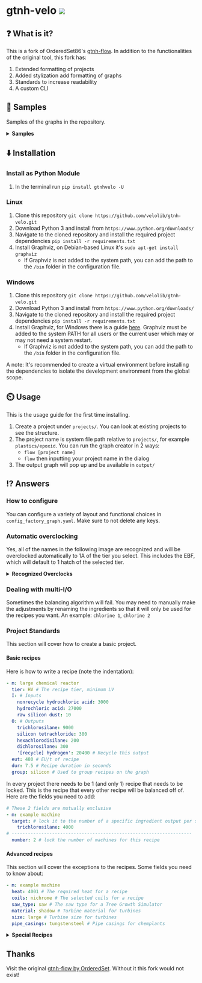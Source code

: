 <h1>gtnh-velo <img src="https://img.shields.io/github/license/velolib/gtnh-velo?style=flat-square"/> </h1>

## :question: What is it?

This is a fork of OrderedSet86's [gtnh-flow](https://github.com/OrderedSet86/gtnh-flow). In addition to the functionalities of the original tool, this fork has:
1. Extended formatting of projects
2. Added stylization add formatting of graphs
3. Standards to increase readability
4. A custom CLI

## :book: Samples
Samples of the graphs in the repository.
<details>
    <summary><strong>Samples</strong></summary>
    <img src="samples/rutile-titanium.png" alt="Rutile -> Titanium">
    <img src="samples/epoxid.png" alt="Epoxid">
</details>

## :arrow_down: Installation
### Install as Python Module
1. In the terminal run `pip install gtnhvelo -U`

### Linux
1. Clone this repository `git clone https://github.com/velolib/gtnh-velo.git`
2. Download Python 3 and install from `https://www.python.org/downloads/`
3. Navigate to the cloned repository and install the required project dependencies `pip install -r requirements.txt`
4. Install Graphviz, on Debian-based Linux it's `sudo apt-get install graphviz`
    - If Graphviz is not added to the system path, you can add the path to the `/bin` folder in the configuration file.

### Windows
1. Clone this repository `git clone https://github.com/velolib/gtnh-velo.git`
2. Download Python 3 and install from `https://www.python.org/downloads/`
3. Navigate to the cloned repository and install the required project dependencies `pip install -r requirements.txt`
4. Install Graphviz, for Windows there is a guide [here](https://forum.graphviz.org/t/new-simplified-installation-procedure-on-windows/224). Graphviz must be added to the system PATH for all users or the current user which may or may not need a system restart.
    - If Graphviz is not added to the system path, you can add the path to the `/bin` folder in the configuration file.

A note: It's recommended to create a virtual environment before installing the dependencies to isolate the development environment from the global scope.


## :timer_clock: Usage
This is the usage guide for the first time installing.

1. Create a project under `projects/`. You can look at existing projects to see the structure.
2. The project name is system file path relative to `projects/`, for example `plastics/epoxid`. You can run the graph creator in 2 ways:
    - `flow [project name]`
    - `flow` then inputting your project name in the dialog
3. The output graph will pop up and be available in `output/`


## :interrobang: Answers
### How to configure
You can configure a variety of layout and functional choices in `config_factory_graph.yaml`. Make sure to not delete any keys.
<!-- <details>
    <summary><strong>Verbose Configuration List</strong></summary>
    coming soon...
</details> -->


### Automatic overclocking
Yes, all of the names in the following image are recognized and will be overclocked automatically to 1A of the tier you select. This includes the EBF, which will default to 1 hatch of the selected tier.
<details>
    <summary><strong>Recognized Overclocks</strong></summary>
    <img src="https://github.com/OrderedSet86/gtnh-flow/raw/master/samples/recognized_ocs.png" alt="Recognized overclocks">
</details>

### Dealing with multi-I/O
Sometimes the balancing algorithm will fail. You may need to manually make the adjustments by renaming the ingredients so that it will only be used for the recipes you want. An example: `chlorine 1`, `chlorine 2`
### Project Standards
This section will cover how to create a basic project.

#### Basic recipes
Here is how to write a recipe (note the indentation):
```yaml
- m: large chemical reactor
  tier: HV # The recipe tier, minimum LV
  I: # Inputs
    nonrecycle hydrochloric acid: 3000
    hydrochloric acid: 27000
    raw silicon dust: 10
  O: # Outputs
    trichlorosilane: 9000
    silicon tetrachloride: 300
    hexachlorodisilane: 200
    dichlorosilane: 300
    '[recycle] hydrogen': 20400 # Recycle this output
  eut: 480 # EU/t of recipe
  dur: 7.5 # Recipe duration in seconds
  group: silicon # Used to group recipes on the graph
```
In every project there needs to be 1 (and only 1) recipe that needs to be locked. This is the recipe that every other recipe will be balanced off of. Here are the fields you need to add:
```yaml
# These 2 fields are mutually exclusive
- m: example machine
  target: # lock it to the number of a specific ingredient output per second
    trichlorosilane: 4000
# -------------------------------------------------------------------
  number: 2 # lock the number of machines for this recipe
```
#### Advanced recipes
This section will cover the exceptions to the recipes.
Some fields you need to know about:
``` yaml
- m: example machine
  heat: 4001 # The required heat for a recipe
  coils: nichrome # The selected coils for a recipe
  saw_type: saw # The saw type for a Tree Growth Simulator
  material: shadow # Turbine material for turbines
  size: large # Turbine size for turbines
  pipe_casings: tungstensteel # Pipe casings for chemplants
```

<details>
    <summary><strong>Special Recipes</strong></summary>

```yaml
# Electric Blast Furnace example
- m: electric blast furance
tier: HV
I:
    tungstic acid: 7
O:
    tungsten trioxide: 4
eut: 480
dur: 10
heat: 1200
coils: nichrome
number: 1
```

```yaml
# Chemical Plant example
- m: chem plant
tier: LuV
I:
    pine wood: 0.1
O:
    crushed pine materials: 40
eut: 120
dur: 10
coils: tungstensteel
pipe_casings: tungstensteel

```

```yaml
# GT++ Machine example
- m: industrial sifter
tier: HV
I:
    platinum salt dust: 1
O:
    refined platinum salt dust: 0.95
eut: 30
dur: 30
group: pmp recycling

```

```yaml
# Multiblock turbine example
# in the finished graph it will calculate the actual numbers
- m: LGT
tier: EV
I:
    benzene: 1
O: {}
eut: 0
dur: 0
material: shadow
size: large
```

</details>



## Thanks
Visit the original [gtnh-flow by OrderedSet](https://github.com/OrderedSet86/gtnh-flow). Without it this fork would not exist!

